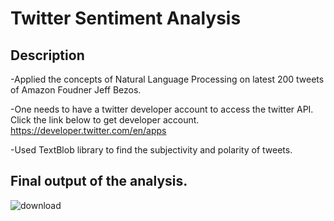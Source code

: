 # Twitter Sentiment Analysis

## Description

-Applied the concepts of Natural Language Processing on latest 200 tweets of Amazon Foudner Jeff Bezos.

-One needs to have a twitter developer account to access the twitter API. Click the link below to get developer account.
https://developer.twitter.com/en/apps

-Used TextBlob library to find the subjectivity and polarity of tweets.

## Final output of the analysis.

![download](https://user-images.githubusercontent.com/59839971/112813430-e91a1d00-909d-11eb-9b43-427a1f658d3e.png)

